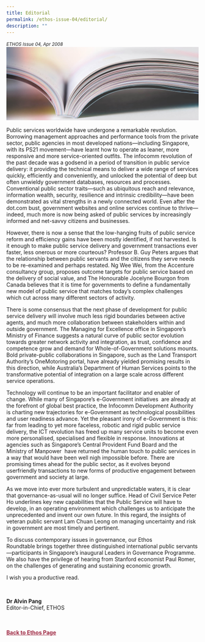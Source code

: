 ```yaml
---
title: Editorial
permalink: /ethos-issue-04/editorial/
description: ""
---
```

<style>

.back a
{
	color: #9f2943;
	font-weight: bold;
}

#banner img
{
	width:100%;
}
	
.author
{
border-bottom: 1px solid black;
margin-top:40px;
padding-bottom:30px;
border-top: 1px solid black;	

}

.author p {
	font-size: 0.9em;
	line-height:24px !important;
	}	

.break
{
   border-top: 1px solid  black;
   border-bottom: 1px solid black;
	 padding:20px;
	text-align:center;
	margin-top:50px;
}
	
.break1
{
font-family: Georgia;
	font-size:20px;
	font-style: italic;
	font-weight: bold;
}

.boxheader {
	color: white !important;
	}	

.containerbox {
	background-color: #B7C9E2;
	border-radius: 10px;
	padding: 5%;
	
	}	

li {
	font-size: 0.9em !important;
	
	}	
	
.notestop
{
border-top:1px solid black;	
}

.notestop ol
{
font-size: 16px;	
}
	

</style>

<em><small>ETHOS Issue 04, Apr 2008</small></em>
<img src="/images/Landing_Banner_Images/knowledge_editorial_banner_01.jpg">




<p>Public services worldwide have undergone a remarkable revolution. Borrowing management approaches and performance tools from the private sector, public agencies in most developed nations—including Singapore, with its PS21 movement—have learnt how to operate as leaner, more responsive and more service-oriented outfits. The infocomm revolution of the past decade was a godsend in a period of transition in public service delivery: it providing the technical means to deliver a wide range of services quickly, efficiently and conveniently, and unlocked the potential of deep but often unwieldy government databases, resources and processes. Conventional public sector traits—such as ubiquitous reach and relevance, information wealth, security, resilience and intrinsic credibility—have been demonstrated as vital strengths in a newly connected world. Even after the dot.com bust, government websites and online services continue to thrive—indeed, much more is now being asked of public services by increasingly informed and net-savvy citizens and businesses.</p>

<p>However, there is now a sense that the low-hanging fruits of public service reform and efficiency gains have been mostly identified, if not harvested. Is it enough to make public service delivery and government transactions ever faster, less onerous or more courteous? Professor B. Guy Peters argues that the relationship between public servants and the citizens they serve needs to be re-examined and perhaps restated. Ng Wee Wei, from the Accenture consultancy group, proposes outcome targets for public service based on the delivery of social value, and The Honourable Jocelyne Bourgon&nbsp;from Canada believes that it is time for governments to define a fundamentally new model of public service that matches today’s complex challenges which cut across many different sectors of activity.</p>

<p>There is some consensus that the next phase of development for public service delivery will involve much less rigid boundaries between active agents, and much more collaboration between stakeholders within and outside government. The Managing for Excellence&nbsp;office in Singapore’s Ministry of Finance suggests a natural curve of public sector evolution towards greater network activity and integration, as trust, confidence and competence grow and demand for Whole-of-Government solutions mounts. Bold private-public collaborations in Singapore, such as the Land Transport Authority’s OneMotoring&nbsp;portal, have already yielded promising results in this direction, while Australia’s Department of Human Services points to the transformative potential of integration&nbsp;on a large scale across different service operations.</p>

<p>Technology will continue to be an important facilitator and enabler of change. While many of Singapore’s e-Government initiatives &nbsp;are already at the forefront of global best practice, the Infocomm Development Authority is charting new trajectories for e-Government as technological possibilities and user readiness advance. Yet the pleasant irony of e-Government is this: far from leading to yet more faceless, robotic and rigid public service delivery, the ICT revolution has freed up many service units to become even more personalised, specialised and flexible in response. Innovations at agencies such as Singapore’s Central Provident Fund Board&nbsp;and the Ministry of Manpower &nbsp;have returned the human touch to public services in a way that would have been well nigh impossible before. There are promising times ahead for the public sector, as it evolves beyond userfriendly transactions to new forms of productive engagement between government and society at large.</p>

<p>As we move into ever more turbulent and unpredictable waters, it is clear that governance-as-usual will no longer suffice. Head of Civil Service Peter Ho underlines key new capabilities that the Public Service will have to develop, in an operating environment which challenges us to anticipate the unprecedented and invent our own future. In this regard, the insights of veteran public servant Lam Chuan Leong on managing uncertainty and risk in government are most timely and pertinent.</p>

<p>To discuss contemporary issues in governance, our Ethos Roundtable&nbsp;brings together three distinguished international public servants—participants in Singapore’s inaugural Leaders in Governance Programme. We also have the privilege of hearing from Stanford economist Paul Romer, on the challenges of generating and sustaining economic growth.</p>

<p>I wish you a productive read.</p>



<br>  
  
  
<b>Dr Alvin Pang</b><br>
Editor-in-Chief, ETHOS
<br>  





<br>
<br>	
<div class="back">
<a href="/ethos/">Back to Ethos Page</a>	
</div>